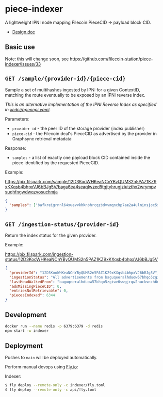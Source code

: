 # piece-indexer

A lightweight IPNI node mapping Filecoin PieceCID → payload block CID.

- [Design doc](./docs/design.md)

## Basic use

Note: this will change soon, see https://github.com/filecoin-station/piece-indexer/issues/33

## `GET /sample/{provider-id}/{piece-cid}`

Sample a set of multihashes ingested by IPNI for a given ContextID, matching the route eventually to
be exposed by an IPNI reverse index.

_This is an alternative implementation of the IPNI Reverse Index as specified in
[xedni/openapi.yaml](https://github.com/ipni/xedni/blob/526f90f5a6001cb50b52e6376f8877163f8018af/openapi.yaml)._

Parameters:

- `provider-id` - the peer ID of the storage provider (index publisher)
- `piece-cid` - the Filecoin deal's PieceCID as advertised by the provider in Graphsync retrieval
  metadata

Response:

- `samples` - a list of exactly one payload block CID contained inside the piece identified by the
  requested PieceCID.

Example:

https://pix.filspark.com/sample/12D3KooWHKeaNCnYByQUMS2n5PAZ1KZ9xKXqsb4bhpxVJ6bBJg5V/baga6ea4seaqlwzed5tgjtyhrugjziutzthx2wrympvsuqhfngwdwqzvosuchmja

```json
{
  "samples": ["bafkreigrnnl64xuevvkhknbhrcqzbdvvmqnchp7ae2a4ulninsjoc5svoq"]
}
```

## `GET /ingestion-status/{provider-id}`

Return the index status for the given provider.

Example:

https://pix.filspark.com/ingestion-status/12D3KooWHKeaNCnYByQUMS2n5PAZ1KZ9xKXqsb4bhpxVJ6bBJg5V

```json
{
  "providerId": "12D3KooWHKeaNCnYByQUMS2n5PAZ1KZ9xKXqsb4bhpxVJ6bBJg5V",
  "ingestionStatus": "All advertisements from baguqeeralhduow57bhqo5zgiwe6swgjrqw2nuckvnch6nlylaensfzf3bfyq to the end of the chain were processed.",
  "lastHeadWalkedFrom": "baguqeeralhduow57bhqo5zgiwe6swgjrqw2nuckvnch6nlylaensfzf3bfyq",
  "adsMissingPieceCID": 0,
  "entriesNotRetrievable": 0,
  "piecesIndexed": 6344
}
```

## Development

```bash
docker run --name redis -p 6379:6379 -d redis
npm start -w indexer
```

## Deployment

Pushes to `main` will be deployed automatically.

Perform manual devops using [Fly.io](https://fly.io):

Indexer:

```bash
$ fly deploy --remote-only -c indexer/fly.toml
$ fly deploy --remote-only -c api/fly.toml
```
